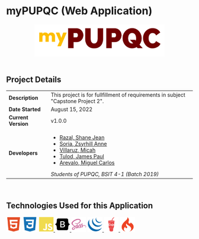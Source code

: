 # myPUPQC (Web Application)

<div align="center">
    <img src="public/images/mypupqc-logo.webp" style="width:70%;">
</div>

<br />

## Project Details

|                     |                                                                                                                                                                                                                                                                                                                                                               |
| ------------------- | ------------------------------------------------------------------------------------------------------------------------------------------------------------------------------------------------------------------------------------------------------------------------------------------------------------------------------------------------------------- |
| **Description**     | This project is for fullfillment of requirements in subject "Capstone Project 2".                                                                                                                                                                                                                                                                             |
| **Date Started**    | August 15, 2022                                                                                                                                                                                                                                                                                                                                               |
| **Current Version** | v1.0.0                                                                                                                                                                                                                                                                                                                                                        |
| **Developers**      | <ul><li>[Razal, Shane Jean](https://github.com/chibbiichan)</li><li>[Soria, Zsyrhill Anne](https://github.com/Aexlin)</li><li>[Villaruz, Micah](https://github.com/micahvllz)</li><li>[Tulod, James Paul](https://github.com/polekstulod)</li><li>[Arevalo, Miguel Carlos](https://github.com/MicoAye13)</li></ul> _Students of PUPQC, BSIT 4-1 (Batch 2019)_ |

<br />

## Technologies Used for this Application

<a href="https://www.w3.org/html/" target="_blank" rel="noreferrer"> <img src="https://raw.githubusercontent.com/devicons/devicon/master/icons/html5/html5-plain.svg" alt="html5" width="40" height="40"/></a>
<a href="https://www.w3schools.com/css/" target="_blank" rel="noreferrer"> <img src="https://raw.githubusercontent.com/devicons/devicon/master/icons/css3/css3-plain.svg" alt="css3" width="40" height="40"/></a>
<a href="https://developer.mozilla.org/en-US/docs/Web/JavaScript" target="_blank" rel="noreferrer"> <img src="https://raw.githubusercontent.com/devicons/devicon/master/icons/javascript/javascript-plain.svg" alt="javascript" width="40" height="40"/> </a>
<a href="https://getbootstrap.com" target="_blank" rel="noreferrer"> <img src="https://raw.githubusercontent.com/devicons/devicon/master/icons/bootstrap/bootstrap-plain.svg" alt="bootstrap" width="40" height="40"/> </a>
<a href="https://sass-lang.com" target="_blank" rel="noreferrer"> <img src="https://raw.githubusercontent.com/devicons/devicon/master/icons/sass/sass-original.svg" alt="sass" width="40" height="40"/></a>
<a href="https://jquery.com/" target="_blank" rel="noreferrer"> <img src="https://raw.githubusercontent.com/devicons/devicon/master/icons/jquery/jquery-plain.svg" alt="jquery" width="40" height="40"/> </a>
<a href="https://gulpjs.com/" target="_blank" rel="noreferrer"> <img src="https://raw.githubusercontent.com/devicons/devicon/master/icons/gulp/gulp-plain.svg" alt="gulp" width="40" height="40"/> </a>
<a href="https://codeigniter.com/" target="_blank" rel="noreferrer"> <img src="https://raw.githubusercontent.com/devicons/devicon/master/icons/codeigniter/codeigniter-plain.svg" alt="codeigniter" width="40" height="40"/> </a>

<br />
